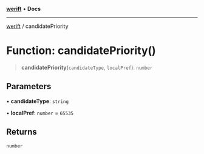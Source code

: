 [**werift**](../README.md) • **Docs**

***

[werift](../globals.md) / candidatePriority

# Function: candidatePriority()

> **candidatePriority**(`candidateType`, `localPref`): `number`

## Parameters

• **candidateType**: `string`

• **localPref**: `number` = `65535`

## Returns

`number`

